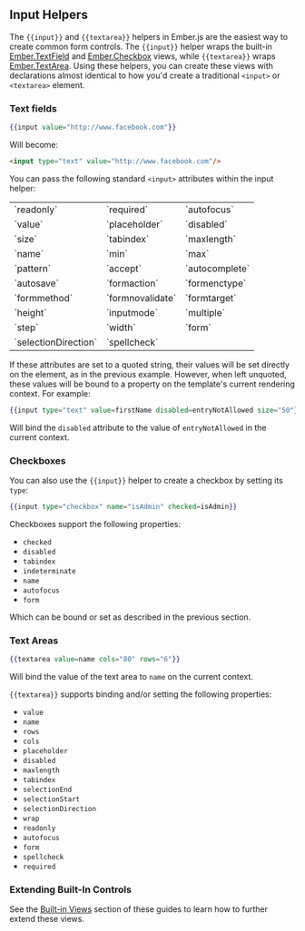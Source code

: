 ## Input Helpers

The `{{input}}` and `{{textarea}}` helpers in Ember.js are the easiest way to
create common form controls. The `{{input}}` helper wraps the built-in
[Ember.TextField][1] and [Ember.Checkbox][2] views, while `{{textarea}}` wraps
[Ember.TextArea][3]. Using these helpers, you can create these views with
declarations almost identical to how you'd create a traditional `<input>` or
`<textarea>` element.

[1]: /api/classes/Ember.TextField.html
[2]: /api/classes/Ember.Checkbox.html
[3]: /api/classes/Ember.TextArea.html

### Text fields

```handlebars
{{input value="http://www.facebook.com"}}
```

Will become:

```html
<input type="text" value="http://www.facebook.com"/>
```

You can pass the following standard `<input>` attributes within the input
helper:

<table>
  <tr><td>`readonly`</td><td>`required`</td><td>`autofocus`</td></tr>
  <tr><td>`value`</td><td>`placeholder`</td><td>`disabled`</td></tr>
  <tr><td>`size`</td><td>`tabindex`</td><td>`maxlength`</td></tr>
  <tr><td>`name`</td><td>`min`</td><td>`max`</td></tr>
  <tr><td>`pattern`</td><td>`accept`</td><td>`autocomplete`</td></tr>
  <tr><td>`autosave`</td><td>`formaction`</td><td>`formenctype`</td></tr>
  <tr><td>`formmethod`</td><td>`formnovalidate`</td><td>`formtarget`</td></tr>
  <tr><td>`height`</td><td>`inputmode`</td><td>`multiple`</td></tr>
  <tr><td>`step`</td><td>`width`</td><td>`form`</td></tr>
  <tr><td>`selectionDirection`</td><td>`spellcheck`</td><td>&nbsp;</td></tr>
</table>

If these attributes are set to a quoted string, their values will be set
directly on the element, as in the previous example. However, when left
unquoted, these values will be bound to a property on the template's current
rendering context. For example:

```handlebars
{{input type="text" value=firstName disabled=entryNotAllowed size="50"}}
```

Will bind the `disabled` attribute to the value of `entryNotAllowed` in the
current context.

### Checkboxes

You can also use the `{{input}}` helper to create a checkbox by setting its
`type`:

```handlebars
{{input type="checkbox" name="isAdmin" checked=isAdmin}}
```

Checkboxes support the following properties:

* `checked`
* `disabled`
* `tabindex`
* `indeterminate`
* `name`
* `autofocus`
* `form`


Which can be bound or set as described in the previous section.

### Text Areas

```handlebars
{{textarea value=name cols="80" rows="6"}}
```

Will bind the value of the text area to `name` on the current context.

`{{textarea}}` supports binding and/or setting the following properties:

* `value`
* `name`
* `rows`
* `cols`
* `placeholder`
* `disabled`
* `maxlength`
* `tabindex`
* `selectionEnd`
* `selectionStart`
* `selectionDirection`
* `wrap`
* `readonly`
* `autofocus`
* `form`
* `spellcheck`
* `required`

### Extending Built-In Controls

See the [Built-in Views][4] section of these guides to learn how to further
extend these views.

[4]: /guides/views/built-in-views
